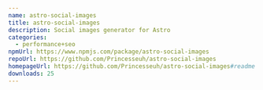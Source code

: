 ```yaml
---
name: astro-social-images
title: astro-social-images
description: Social images generator for Astro
categories:
  - performance+seo
npmUrl: https://www.npmjs.com/package/astro-social-images
repoUrl: https://github.com/Princesseuh/astro-social-images
homepageUrl: https://github.com/Princesseuh/astro-social-images#readme
downloads: 25
---
```

